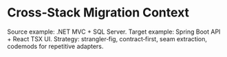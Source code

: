# Cross‑Stack Migration Context
Source example: .NET MVC + SQL Server. Target example: Spring Boot API + React TSX UI.
Strategy: strangler‑fig, contract‑first, seam extraction, codemods for repetitive adapters.
